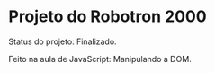 <h1> Projeto do Robotron 2000</h1>

<p> Status do projeto: Finalizado.</p>
<p> Feito na aula de JavaScript: Manipulando a DOM.</p>


